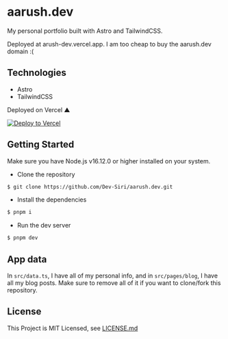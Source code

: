 # aarush.dev

My personal portfolio built with Astro and TailwindCSS.

Deployed at arush-dev.vercel.app. I am too cheap to buy the aarush.dev domain :(

## Technologies

- Astro
- TailwindCSS

Deployed on Vercel ▲

[![Deploy to Vercel](https://vercel.com/button)](https://vercel.com/new/clone?repository-url=https://github.com/Dev-Siri/aarush.dev)

## Getting Started

Make sure you have Node.js v16.12.0 or higher installed on your system.

- Clone the repository

```sh
$ git clone https://github.com/Dev-Siri/aarush.dev.git
```

- Install the dependencies

```sh
$ pnpm i
```

- Run the dev server

```sh
$ pnpm dev
```

## App data

In `src/data.ts`, I have all of my personal info, and in `src/pages/blog`, I have all my blog posts. Make sure to remove all of it if you want to clone/fork this repository.

## License

This Project is MIT Licensed, see [LICENSE.md](LICENSE.md)
